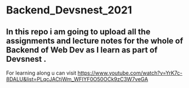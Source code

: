# Backend_Devsnest_2021

## In this repo i am going to upload all the assignments and lecture notes for the whole of Backend of Web Dev as I learn as part of Devsnest .
For learning along u can visit https://www.youtube.com/watch?v=YrK7c-8DALU&list=PLqcJACtjWm_WFIYF0O50OCk9zC3W7veGA
